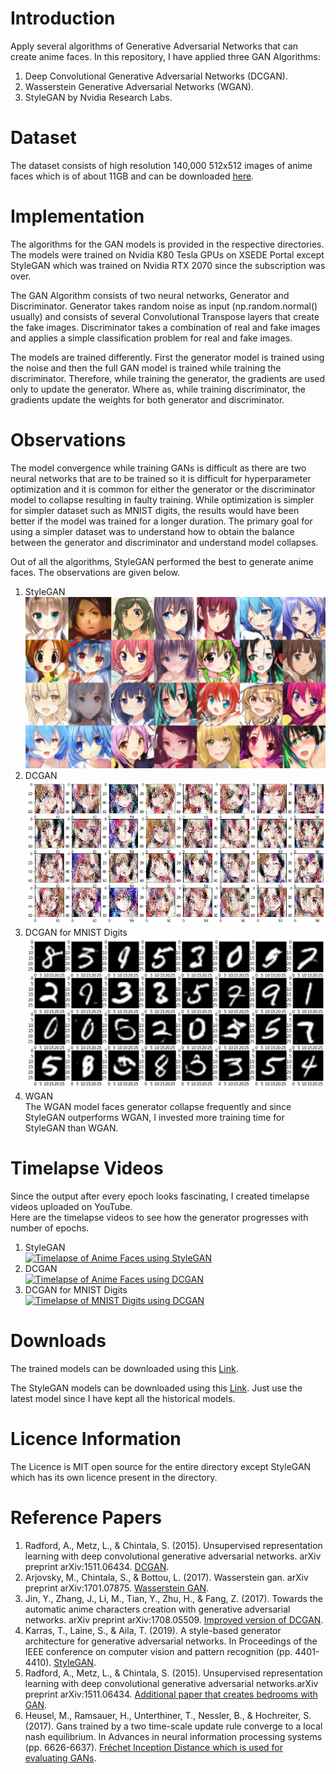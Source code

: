 # Introduction
Apply several algorithms of Generative Adversarial Networks that can create anime faces. In this repository, I have applied three GAN Algorithms:  
1. Deep Convolutional Generative Adversarial Networks (DCGAN).  
2. Wasserstein Generative Adversarial Networks (WGAN).  
3. StyleGAN by Nvidia Research Labs.  
  
# Dataset
The dataset consists of high resolution 140,000 512x512 images of anime faces which is of about 11GB and can be downloaded [here](https://www.kaggle.com/lukexng/animefaces-512x512).  
  
# Implementation
The algorithms for the GAN models is provided in the respective directories.  
The models were trained on Nvidia K80 Tesla GPUs on XSEDE Portal except StyleGAN which was trained on Nvidia RTX 2070 since the subscription was over.  
  
The GAN Algorithm consists of two neural networks, Generator and Discriminator. Generator takes random noise as input (np.random.normal() usually) and consists of several Convolutional Transpose layers that create the fake images. Discriminator takes a combination of real and fake images and applies a simple classification problem for real and fake images.  
  
The models are trained differently. First the generator model is trained using the noise and then the full GAN model is trained while training the discriminator. Therefore, while training the generator, the gradients are used only to update the generator. Where as, while training discriminator, the gradients update the weights for both generator and discriminator.  
  
# Observations
The model convergence while training GANs is difficult as there are two neural networks that are to be trained so it is difficult for hyperparameter optimization and it is common for either the generator or the discriminator model to collapse resulting in faulty training. While optimization is simpler for simpler dataset such as MNIST digits, the results would have been better if the model was trained for a longer duration. The primary goal for using a simpler dataset was to understand how to obtain the balance between the generator and discriminator and understand model collapses.  
  
Out of all the algorithms, StyleGAN performed the best to generate anime faces. The observations are given below.
  
1. StyleGAN  
![Anime Faces using StyleGAN](./StyleGAN/stylegan/results/00002-sgan-ffhq-1gpu/fakes004221.png)
2. DCGAN  
![Anime Faces using DCGAN](./DCGAN/PlotsAndImages/image_11k.png)  
3. DCGAN for MNIST Digits  
![MNIST Digits using DCGAN](./DCGAN_on_MNIST/PlotsAndImages/image_150.jpg)  
4. WGAN  
The WGAN model faces generator collapse frequently and since StyleGAN outperforms WGAN, I invested more training time for StyleGAN than WGAN.  
  
# Timelapse Videos
Since the output after every epoch looks fascinating, I created timelapse videos uploaded on YouTube.  
Here are the timelapse videos to see how the generator progresses with number of epochs.  
  
1. StyleGAN  
[![Timelapse of Anime Faces using StyleGAN](https://img.youtube.com/vi/eCKPYn8xlN0/default.jpg)](https://youtu.be/eCKPYn8xlN0)
2. DCGAN  
[![Timelapse of Anime Faces using DCGAN](https://img.youtube.com/vi/VCQ8yO0Ub7U/default.jpg)](https://youtu.be/VCQ8yO0Ub7U)
3. DCGAN for MNIST Digits  
[![Timelapse of MNIST Digits using DCGAN](https://img.youtube.com/vi/3VlGOQoszxs/default.jpg)](https://youtu.be/3VlGOQoszxs)
  
# Downloads
The trained models can be downloaded using this [Link](https://drive.google.com/drive/folders/1YyBgA7P4M0XkJjm4T6x_I4r-p0xbhMse?usp=sharing).  
  
The StyleGAN models can be downloaded using this [Link](). Just use the latest model since I have kept all the historical models.  
  
# Licence Information
The Licence is MIT open source for the entire directory except StyleGAN which has its own licence present in the directory.
  
# Reference Papers
1. Radford, A., Metz, L., & Chintala, S. (2015). Unsupervised representation learning with deep convolutional generative adversarial networks. arXiv preprint arXiv:1511.06434. [DCGAN](https://arxiv.org/abs/1511.06434).
2. Arjovsky, M., Chintala, S., & Bottou, L. (2017). Wasserstein gan. arXiv preprint arXiv:1701.07875. [Wasserstein GAN](https://arxiv.org/abs/1701.07875).
3. Jin, Y., Zhang, J., Li, M., Tian, Y., Zhu, H., & Fang, Z. (2017). Towards the automatic anime characters creation with generative adversarial networks. arXiv preprint arXiv:1708.05509. [Improved version of DCGAN](https://arxiv.org/abs/1708.05509).
4. Karras, T., Laine, S., & Aila, T. (2019). A style-based generator architecture for generative adversarial networks. In Proceedings of the IEEE conference on computer vision and pattern recognition (pp. 4401-4410). [StyleGAN](https://arxiv.org/abs/1812.04948).
5. Radford, A., Metz, L., & Chintala, S. (2015). Unsupervised representation learning with deep convolutional generative adversarial networks.arXiv preprint arXiv:1511.06434. [Additional paper that creates bedrooms with GAN](https://arxiv.org/abs/1511.06434).
6. Heusel, M., Ramsauer, H., Unterthiner, T., Nessler, B., & Hochreiter, S. (2017). Gans trained by a two time-scale update rule converge to a local nash equilibrium. In Advances in neural information processing systems (pp. 6626-6637). [Fréchet Inception Distance which is used for evaluating GANs](http://papers.nips.cc/paper/7240-gans-trained-by-a-two-t).